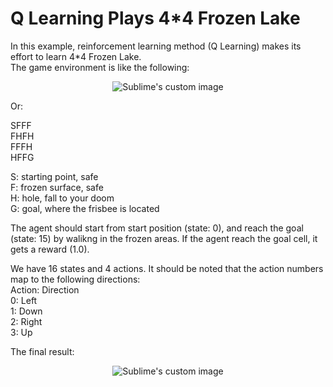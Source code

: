# Q Learning Plays 4*4 Frozen Lake 

In this example, reinforcement learning method (Q Learning) makes its effort to learn 4*4 Frozen Lake.  
The game environment is like the following:

<p align="center">
  <img src="https://github.com/hamedmkazemi/QLearning_FrozenLake_1/blob/main/images/FrozenLake.png" alt="Sublime's custom image"/>
</p>

Or:
  
SFFF  
FHFH  
FFFH  
HFFG  
  
S: starting point, safe  
F: frozen surface, safe  
H: hole, fall to your doom  
G: goal, where the frisbee is located  
  
The agent should start from start position (state: 0), and reach the goal (state: 15) by walikng in the frozen areas. If the agent reach the goal cell, it gets a reward (1.0).  
  
We have 16 states and 4 actions. It should be noted that the action numbers map to the following directions:  
Action: Direction  
0:  Left  
1:  Down  
2:  Right  
3:  Up  
  
  
The final result:  

<p align="center">
  <img src="https://github.com/hamedmkazemi/QLearning_FrozenLake_1/blob/main/images/result.png" alt="Sublime's custom image"/>
</p>
